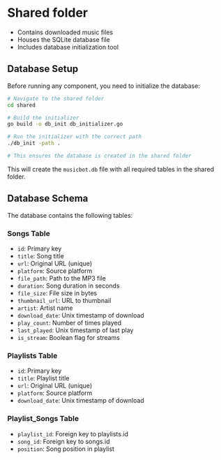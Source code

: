 # Shared folder

-   Contains downloaded music files
-   Houses the SQLite database file
-   Includes database initialization tool

## Database Setup

Before running any component, you need to initialize the database:

```bash
# Navigate to the shared folder
cd shared

# Build the initializer
go build -o db_init db_initializer.go

# Run the initializer with the correct path
./db_init -path .

# This ensures the database is created in the shared folder
```

This will create the `musicbot.db` file with all required tables in the shared folder.

## Database Schema

The database contains the following tables:

### Songs Table

-   `id`: Primary key
-   `title`: Song title
-   `url`: Original URL (unique)
-   `platform`: Source platform
-   `file_path`: Path to the MP3 file
-   `duration`: Song duration in seconds
-   `file_size`: File size in bytes
-   `thumbnail_url`: URL to thumbnail
-   `artist`: Artist name
-   `download_date`: Unix timestamp of download
-   `play_count`: Number of times played
-   `last_played`: Unix timestamp of last play
-   `is_stream`: Boolean flag for streams

### Playlists Table

-   `id`: Primary key
-   `title`: Playlist title
-   `url`: Original URL (unique)
-   `platform`: Source platform
-   `download_date`: Unix timestamp of download

### Playlist_Songs Table

-   `playlist_id`: Foreign key to playlists.id
-   `song_id`: Foreign key to songs.id
-   `position`: Song position in playlist
